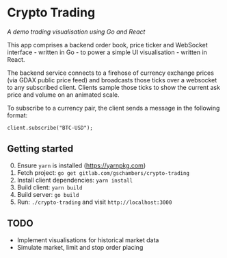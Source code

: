 # Crypto Trading
_A demo trading visualisation using Go and React_

This app comprises a backend order book, price ticker and WebSocket interface - written in Go - to power a simple UI visualisation - written in React.

The backend service connects to a firehose of currency exchange prices (via GDAX public price feed) and broadcasts those ticks over a websocket to any subscribed client. Clients sample those ticks to show the current ask price and volume on an animated scale.

To subscribe to a currency pair, the client sends a message in the following format:

```
client.subscribe("BTC-USD");
```

## Getting started

0. Ensure `yarn` is installed (https://yarnpkg.com)
1. Fetch project: `go get gitlab.com/gschambers/crypto-trading`
2. Install client dependencies: `yarn install`
3. Build client: `yarn build`
4. Build server: `go build`
5. Run: `./crypto-trading` and visit `http://localhost:3000`

## TODO

* Implement visualisations for historical market data
* Simulate market, limit and stop order placing
